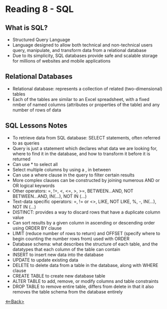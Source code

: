 # Reading 8 - SQL

## What is SQL?
- Structured Query Language
- Language designed to allow both technical and non-technical users query, manipulate, and transform data from a relational database
- Due to its simplicity, SQL databases provide safe and scalable storage for millions of websites and mobile applications

## Relational Databases
- Relational database: represents a collection of related (two-dimensional) tables
- Each of the tables are similar to an Excel spreadsheet, with a fixed nmber of named columns (attributes or properties of the table) and any number of rows of data

## SQL Lessons Notes
- To retrieve data from SQL database: SELECT statements, often referred to as queries
- Query is just a statement which declares what data we are looking for, where to find it in the database, and how to transform it before it is returned
- Can use * to select all
- Select multiple columns by using a , in between
- Can use a where clause in the query to filter certain results
- More complex clauses can be constructed by joining numerous AND or OR logical keywords
- Other operators: =, !=, <, <=, >, >=, BETWEEN...AND, NOT BETWEEN...AND, IN(...), NOT IN (...)
- Text-data specific operators: =, != or <>, LIKE, NOT LIKE, %, -, IN(...), NOT IN (...)
- DISTINCT: provides a way to discard rows that have a duplicate column value
- Can sort results by a given column in ascending or descending order using ORDER BY clause
- LIMIT (reduce number of rows to return) and OFFSET (specify where to begin counting the number rows from) used with ORDER 
- Database schema: what describes the structure of each table, and the datatypes that each column of the table can contain
- INSERT to insert new data into the database
- UPDATE to update existing data
- DELETE to delete data from a table in the database, along with WHERE clause
- CREATE TABLE to create new database table
- ALTER TABLE to add, remove, or modify columns and table constraints
- DROP TABLE to remove entire table, differs from delete in that it also removes the table schema from the database entirely

[<==Back>](../README.md)